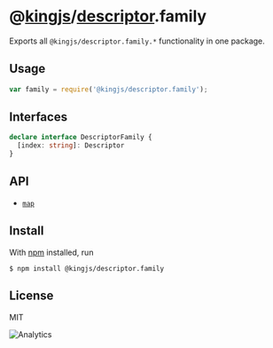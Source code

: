 # @[kingjs](https://www.npmjs.com/package/kingjs)/[descriptor](https://www.npmjs.com/package/@kingjs/descriptor).family
Exports all `@kingjs/descriptor.family.*` functionality in one package.
## Usage
```js
var family = require('@kingjs/descriptor.family');
```
## Interfaces
```ts
declare interface DescriptorFamily {
  [index: string]: Descriptor
}
```
## API
- [`map`][map]
## Install
With [npm](https://npmjs.org/) installed, run
```
$ npm install @kingjs/descriptor.family
```
## License
MIT

![Analytics](https://analytics.kingjs.net/descriptor)

  [map]: https://www.npmjs.com/package/@kingjs/descriptor.family.map
